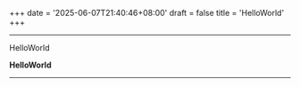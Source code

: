 +++
date = '2025-06-07T21:40:46+08:00'
draft = false
title = 'HelloWorld'
+++

---

HelloWorld

**HelloWorld**

---